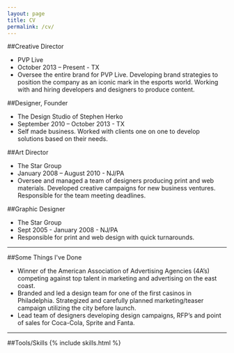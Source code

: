 ```yaml
---
layout: page
title: CV
permalink: /cv/
---
```


##Creative Director
- PVP Live
- October 2013 – Present - TX
- Oversee the entire brand for PVP Live. Developing brand strategies to position the company as an iconic mark in the esports world. Working with and hiring developers and designers to produce content.

##Designer, Founder
- The Design Studio of Stephen Herko
- September 2010 – October 2013 - TX
- Self made business. Worked with clients one on one to develop solutions based on their needs.

##Art Director
- The Star Group
- January 2008 – August 2010 - NJ/PA
- Oversee and managed a team of designers producing print and web materials. Developed creative campaigns for new business ventures. Responsible for the team meeting deadlines.

##Graphic Designer
- The Star Group
- Sept 2005 - January 2008 - NJ/PA
- Responsible for print and web design with quick turnarounds.

<hr />

##Some Things I've Done
- Winner of the American Association of Advertising Agencies (4A’s) competing against top talent in marketing and advertising on the east coast.
- Branded and led a design team for one of the first casinos in Philadelphia. Strategized and carefully planned marketing/teaser campaign utilizing the city before launch.
- Lead team of designers developing design campaigns, RFP’s and point of sales for Coca-Cola, Sprite and Fanta.

<hr />

##Tools/Skills
{% include skills.html %}

